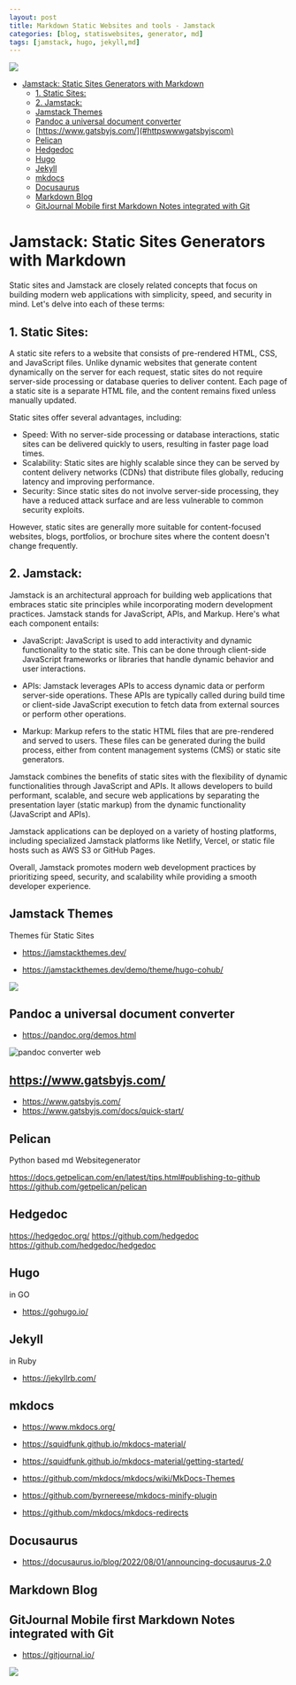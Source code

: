 ```yaml
---
layout: post
title: Markdown Static Websites and tools - Jamstack
categories: [blog, statiswebsites, generator, md]
tags: [jamstack, hugo, jekyll,md]
---
```

![](../pics/20230705180039_jamstackThems.png)

- [Jamstack: Static Sites Generators with Markdown](#jamstack-static-sites-generators-with-markdown)
  - [1. Static Sites:](#1-static-sites)
  - [2. Jamstack:](#2-jamstack)
  - [Jamstack Themes](#jamstack-themes)
  - [Pandoc a universal document converter](#pandoc-a-universal-document-converter)
  - [https://www.gatsbyjs.com/](#httpswwwgatsbyjscom)
  - [Pelican](#pelican)
  - [Hedgedoc](#hedgedoc)
  - [Hugo](#hugo)
  - [Jekyll](#jekyll)
  - [mkdocs](#mkdocs)
  - [Docusaurus](#docusaurus)
  - [Markdown Blog](#markdown-blog)
  - [GitJournal Mobile first Markdown Notes integrated with Git](#gitjournal-mobile-first-markdown-notes-integrated-with-git)

# Jamstack: Static Sites Generators with Markdown
Static sites and Jamstack are closely related concepts that focus on building modern web applications with simplicity, speed, and security in mind. Let's delve into each of these terms:

## 1. Static Sites:
A static site refers to a website that consists of pre-rendered HTML, CSS, and JavaScript files. Unlike dynamic websites that generate content dynamically on the server for each request, static sites do not require server-side processing or database queries to deliver content. Each page of a static site is a separate HTML file, and the content remains fixed unless manually updated.

Static sites offer several advantages, including:

- Speed: With no server-side processing or database interactions, static sites can be delivered quickly to users, resulting in faster page load times.
- Scalability: Static sites are highly scalable since they can be served by content delivery networks (CDNs) that distribute files globally, reducing latency and improving performance.
- Security: Since static sites do not involve server-side processing, they have a reduced attack surface and are less vulnerable to common security exploits.

However, static sites are generally more suitable for content-focused websites, blogs, portfolios, or brochure sites where the content doesn't change frequently.

## 2. Jamstack:
Jamstack is an architectural approach for building web applications that embraces static site principles while incorporating modern development practices. Jamstack stands for JavaScript, APIs, and Markup. Here's what each component entails:

- JavaScript: JavaScript is used to add interactivity and dynamic functionality to the static site. This can be done through client-side JavaScript frameworks or libraries that handle dynamic behavior and user interactions.

- APIs: Jamstack leverages APIs to access dynamic data or perform server-side operations. These APIs are typically called during build time or client-side JavaScript execution to fetch data from external sources or perform other operations.

- Markup: Markup refers to the static HTML files that are pre-rendered and served to users. These files can be generated during the build process, either from content management systems (CMS) or static site generators.

Jamstack combines the benefits of static sites with the flexibility of dynamic functionalities through JavaScript and APIs. It allows developers to build performant, scalable, and secure web applications by separating the presentation layer (static markup) from the dynamic functionality (JavaScript and APIs).

Jamstack applications can be deployed on a variety of hosting platforms, including specialized Jamstack platforms like Netlify, Vercel, or static file hosts such as AWS S3 or GitHub Pages.

Overall, Jamstack promotes modern web development practices by prioritizing speed, security, and scalability while providing a smooth developer experience.
## Jamstack Themes

Themes für Static Sites 

- <https://jamstackthemes.dev/>

- <https://jamstackthemes.dev/demo/theme/hugo-cohub/>

![](../pics/20230705175922_jamstack_themes.png)

## Pandoc a universal document converter

- <https://pandoc.org/demos.html>

![pandoc converter web](../pic/20220822123415.png)  

## https://www.gatsbyjs.com/

- <https://www.gatsbyjs.com/>
- <https://www.gatsbyjs.com/docs/quick-start/>


## Pelican 

Python based md Websitegenerator 

<https://docs.getpelican.com/en/latest/tips.html#publishing-to-github>
<https://github.com/getpelican/pelican>

## Hedgedoc
<https://hedgedoc.org/>
<https://github.com/hedgedoc>
<https://github.com/hedgedoc/hedgedoc>

## Hugo 
in GO 
- <https://gohugo.io/>


## Jekyll 
in Ruby 
- <https://jekyllrb.com/>

## mkdocs
- <https://www.mkdocs.org/>

- <https://squidfunk.github.io/mkdocs-material/>
- <https://squidfunk.github.io/mkdocs-material/getting-started/>

- <https://github.com/mkdocs/mkdocs/wiki/MkDocs-Themes>

- <https://github.com/byrnereese/mkdocs-minify-plugin>

- <https://github.com/mkdocs/mkdocs-redirects>

## Docusaurus 

- <https://docusaurus.io/blog/2022/08/01/announcing-docusaurus-2.0>

## Markdown Blog 

## GitJournal Mobile first Markdown Notes integrated with Git

- <https://gitjournal.io/>

![](../pic/20220801114551.png)  
